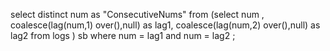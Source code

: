 select distinct num as "ConsecutiveNums"
from (select num , 
coalesce(lag(num,1) over(),null) as lag1, 
coalesce(lag(num,2) over(),null) as lag2
from logs ) sb
where num = lag1 and num = lag2 ; 
